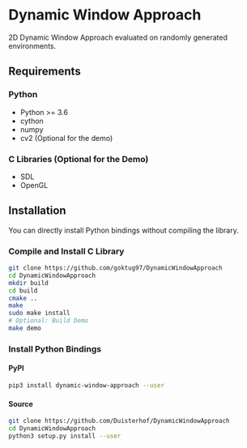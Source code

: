 Dynamic Window Approach
===================================

2D Dynamic Window Approach evaluated on randomly generated environments.


## Requirements

### Python

* Python >= 3.6
* cython
* numpy
* cv2 (Optional for the demo)

### C Libraries (Optional for the Demo)

* SDL
* OpenGL

## Installation

You can directly install Python bindings without compiling the library.

### Compile and Install C Library

```bash
git clone https://github.com/goktug97/DynamicWindowApproach
cd DynamicWindowApproach
mkdir build
cd build
cmake ..
make
sudo make install
# Optional: Build Demo
make demo
```

### Install Python Bindings

#### PyPI

```bash
pip3 install dynamic-window-approach --user
```
#### Source

```bash
git clone https://github.com/Duisterhof/DynamicWindowApproach
cd DynamicWindowApproach
python3 setup.py install --user
```

